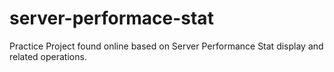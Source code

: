 # server-performace-stat
Practice Project found online based on Server Performance Stat display and related operations.
